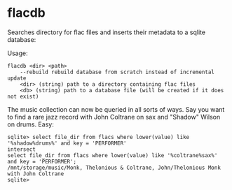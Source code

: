 # flacdb
Searches directory for flac files and inserts their metadata to a sqlite database:

Usage:
```
flacdb <dir> <path>
    --rebuild rebuild database from scratch instead of incremental update
    <dir> (string) path to a directory containing flac files
    <db> (string) path to a database file (will be created if it does not exist)
```

The music collection can now be queried in all sorts of ways. Say you want to find a rare jazz record with John Coltrane on sax and "Shadow" Wilson on drums. Easy:
```
sqlite> select file_dir from flacs where lower(value) like '%shadow%drums%' and key = 'PERFORMER'
intersect
select file_dir from flacs where lower(value) like '%coltrane%sax%' and key = 'PERFORMER';
/mnt/storage/music/Monk, Thelonious & Coltrane, John/Thelonious Monk with John Coltrane
sqlite>
```
